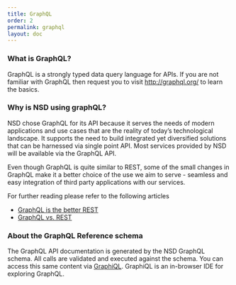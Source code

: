 ```yaml
---
title: GraphQL
order: 2
permalink: graphql
layout: doc
---
```


### What is GraphQL?
GraphQL is a strongly typed data query language for APIs. If you are not familiar with GraphQL then request you to visit http://graphql.org/ to learn the basics.  

### Why is NSD using graphQL?
NSD chose GraphQL for its API because it serves the needs of modern applications and use cases that are the reality of today’s technological landscape. It supports the need to build integrated yet diversified solutions that can be harnessed via single point API.  Most services provided by NSD will be available via the GraphQL API.

Even though GraphQL is quite similar to REST, some of the small changes in GraphQL make it a better choice of the use we aim to serve - seamless and easy integration of  third party applications with our services.

For further reading please refer to the following articles 
* [GraphQL is the better REST](https://www.howtographql.com/basics/1-graphql-is-the-better-rest/)
* [GraphQL vs. REST](https://blog.apollographql.com/graphql-vs-rest-5d425123e34b)

### About the GraphQL Reference schema
The GraphQL API documentation is generated by the NSD GraphQL schema. All calls are validated and executed against the schema. You can access this same content via [GraphiQL](https://api.nsd.no/graphiql). GraphiQL is an in-browser IDE for exploring GraphQL. 
